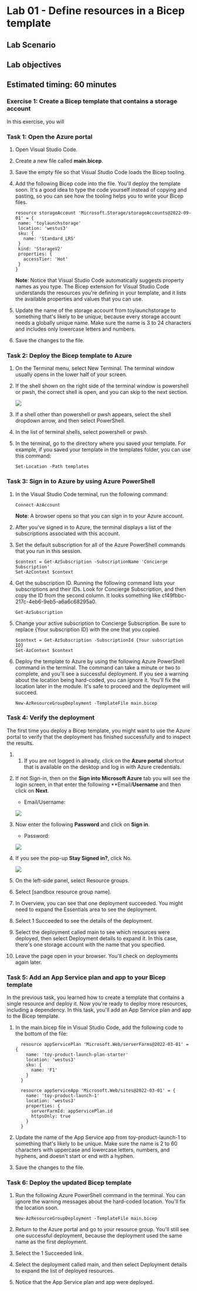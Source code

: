 # Lab 01 - Define resources in a Bicep template

## Lab Scenario

## Lab objectives

## Estimated timing: 60 minutes

### Exercise 1: Create a Bicep template that contains a storage account

In this exercise, you will 

### Task 1: Open the Azure portal

1. Open Visual Studio Code.

1. Create a new file called **main.bicep**.

1. Save the empty file so that Visual Studio Code loads the Bicep tooling.

1. Add the following Bicep code into the file. You'll deploy the template soon. It's a good idea to type the code yourself instead of copying and pasting, so you can see how the tooling helps you to write your Bicep files.

     ```
    resource storageAccount 'Microsoft.Storage/storageAccounts@2022-09-01' = {
      name: 'toylaunchstorage'
      location: 'westus3'
      sku: {
        name: 'Standard_LRS'
      }
      kind: 'StorageV2'
      properties: {
        accessTier: 'Hot'
      }
    }
    ```
    **Note**: Notice that Visual Studio Code automatically suggests property names as you type. The Bicep extension for Visual Studio Code understands the resources you're defining in your template, and it lists the available properties and values that you can use.

1. Update the name of the storage account from toylaunchstorage to something that's likely to be unique, because every storage account needs a globally unique name. Make sure the name is 3 to 24 characters and includes only lowercase letters and numbers.

1. Save the changes to the file.

### Task 2: Deploy the Bicep template to Azure

1. On the Terminal menu, select New Terminal. The terminal window usually opens in the lower half of your screen.
1. If the shell shown on the right side of the terminal window is powershell or pwsh, the correct shell is open, and you can skip to the next section.

    ![](media/pwsh.png)
   
1. If a shell other than powershell or pwsh appears, select the shell dropdown arrow, and then select PowerShell.
1. In the list of terminal shells, select powershell or pwsh.
1. In the terminal, go to the directory where you saved your template. For example, if you saved your template in the templates folder, you can use this command:

   ```
   Set-Location -Path templates
   ```
### Task 3: Sign in to Azure by using Azure PowerShell

1. In the Visual Studio Code terminal, run the following command:

   ```
   Connect-AzAccount
   ```
   **Note**: A browser opens so that you can sign in to your Azure account.
1. After you've signed in to Azure, the terminal displays a list of the subscriptions associated with this account.
1. Set the default subscription for all of the Azure PowerShell commands that you run in this session.

   ```
   $context = Get-AzSubscription -SubscriptionName 'Concierge Subscription'
   Set-AzContext $context
   ```
1. Get the subscription ID. Running the following command lists your subscriptions and their IDs. Look for Concierge Subscription, and then copy the ID from the second column. It looks something like cf49fbbc-217c-4eb6-9eb5-a6a6c68295a0.

   ```
   Get-AzSubscription
   ```
1. Change your active subscription to Concierge Subscription. Be sure to replace {Your subscription ID} with the one that you copied.

   ```
   $context = Get-AzSubscription -SubscriptionId {Your subscription ID}
   Set-AzContext $context
   ```
1. Deploy the template to Azure by using the following Azure PowerShell command in the terminal. The command can take a minute or two to complete, and you'll see a successful deployment. If you see a warning about the location being hard-coded, you can ignore it. You'll fix the location later in the module. It's safe to proceed and the deployment will succeed.

   ```
   New-AzResourceGroupDeployment -TemplateFile main.bicep
   ```

### Task 4: Verify the deployment
The first time you deploy a Bicep template, you might want to use the Azure portal to verify that the deployment has finished successfully and to inspect the results.

1. 1. If you are not logged in already, click on the **Azure portal** shortcut that is available on the desktop and log in with Azure credentials.

1. If not Sign-in, then on the **Sign into Microsoft Azure** tab you will see the login screen, in that enter the following **Email/**Username** and then click on **Next**. 
   * Email/Username: <inject key="AzureAdUserEmail"></inject>
   
    ![](https://github.com/CloudLabsAI-Azure/AIW-SAP-on-Azure/raw/main/media/M2-Ex1-portalsignin-1.png?raw=true)
    
1. Now enter the following **Password** and click on **Sign in**.
   * Password: <inject key="AzureAdUserPassword"></inject>

    ![](./media/M2-Ex1-portalsignin-(2).png)
    
1. If you see the pop-up **Stay Signed in?**, click No.

    ![](./media/staysignedinNO1.png)

1. On the left-side panel, select Resource groups.

1. Select [sandbox resource group name].

2. In Overview, you can see that one deployment succeeded. You might need to expand the Essentials area to see the deployment.

3. Select 1 Succeeded to see the details of the deployment.

4. Select the deployment called main to see which resources were deployed, then select Deployment details to expand it. In this case, there's one storage account with the name that you specified.
5. Leave the page open in your browser. You'll check on deployments again later.

### Task 5: Add an App Service plan and app to your Bicep template
In the previous task, you learned how to create a template that contains a single resource and deploy it. Now you're ready to deploy more resources, including a dependency. In this task, you'll add an App Service plan and app to the Bicep template.

1. In the main.bicep file in Visual Studio Code, add the following code to the bottom of the file:

   ```
     resource appServicePlan 'Microsoft.Web/serverFarms@2022-03-01' = {
       name: 'toy-product-launch-plan-starter'
       location: 'westus3'
       sku: {
         name: 'F1'
       }
     }
     
     resource appServiceApp 'Microsoft.Web/sites@2022-03-01' = {
       name: 'toy-product-launch-1'
       location: 'westus3'
       properties: {
         serverFarmId: appServicePlan.id
         httpsOnly: true
       }
     }
   ```
1. Update the name of the App Service app from toy-product-launch-1 to something that's likely to be unique. Make sure the name is 2 to 60 characters with uppercase and lowercase letters, numbers, and hyphens, and doesn't start or end with a hyphen.
2. Save the changes to the file.

### Task 6: Deploy the updated Bicep template

1. Run the following Azure PowerShell command in the terminal. You can ignore the warning messages about the hard-coded location. You'll fix the location soon.

   ```
   New-AzResourceGroupDeployment -TemplateFile main.bicep
   ```
1. Return to the Azure portal and go to your resource group. You'll still see one successful deployment, because the deployment used the same name as the first deployment.
2. Select the 1 Succeeded link.
3. Select the deployment called main, and then select Deployment details to expand the list of deployed resources.
4. Notice that the App Service plan and app were deployed.
